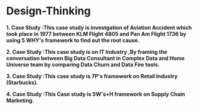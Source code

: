 # Design-Thinking
**1. Case Study :This case study is investgation of Aviation Accident which took place in 1977 between KLM Flight 4805 and Pan Am Flight 1736 by using 5 WHY's framework to find out the root cause.**

**2. Case Study :This case study is on IT Industry ,By framing the conversation between Big Data Consultant in Complex Data and Home Universe team by comparing Data Churn and Data Fire tools.**

**3. Case Study :This case study is 7P's framework on Retail Industry (Starbucks).**

**4. Case Study :This Case study is 5W's+H framework on Supply Chain Marketing.**

